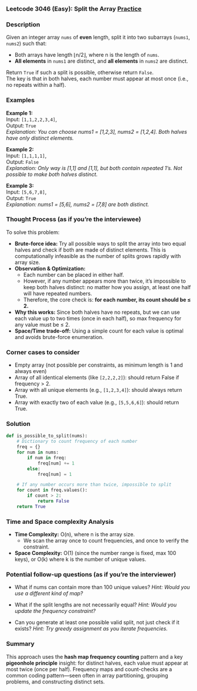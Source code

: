 ### Leetcode 3046 (Easy): Split the Array [Practice](https://leetcode.com/problems/split-the-array)

### Description  
Given an integer array `nums` of **even** length, split it into two subarrays (`nums1`, `nums2`) such that:
- Both arrays have length ⌊n/2⌋, where n is the length of `nums`.
- **All elements** in `nums1` are distinct, and **all elements** in `nums2` are distinct.
  
Return `True` if such a split is possible, otherwise return `False`.  
The key is that in both halves, each number must appear at most once (i.e., no repeats within a half).

### Examples  

**Example 1:**  
Input: `[1,1,2,2,3,4]`,  
Output: `True`  
*Explanation: You can choose nums1 = [1,2,3], nums2 = [1,2,4]. Both halves have only distinct elements.*

**Example 2:**  
Input: `[1,1,1,1]`,  
Output: `False`  
*Explanation: Only way is [1,1] and [1,1], but both contain repeated 1’s. Not possible to make both halves distinct.*

**Example 3:**  
Input: `[5,6,7,8]`,  
Output: `True`  
*Explanation: nums1 = [5,6], nums2 = [7,8] are both distinct.*

### Thought Process (as if you’re the interviewee)  
To solve this problem:

- **Brute-force idea:** Try all possible ways to split the array into two equal halves and check if both are made of distinct elements. This is computationally infeasible as the number of splits grows rapidly with array size.
- **Observation & Optimization:** 
    - Each number can be placed in either half.
    - However, if any number appears more than twice, it’s impossible to keep both halves distinct: no matter how you assign, at least one half will have repeated numbers.
    - Therefore, the core check is: **for each number, its count should be ≤ 2.**
- **Why this works:** Since both halves have no repeats, but we can use each value up to two times (once in each half), so max frequency for any value must be ≤ 2.
- **Space/Time trade-off:** Using a simple count for each value is optimal and avoids brute-force enumeration.

### Corner cases to consider  
- Empty array (not possible per constraints, as minimum length is 1 and always even)
- Array of all identical elements (like `[2,2,2,2]`): should return False if frequency > 2.
- Array with all unique elements (e.g., `[1,2,3,4]`): should always return True.
- Array with exactly two of each value (e.g., `[5,5,6,6]`): should return True.

### Solution

```python
def is_possible_to_split(nums):
    # Dictionary to count frequency of each number
    freq = {}
    for num in nums:
        if num in freq:
            freq[num] += 1
        else:
            freq[num] = 1

    # If any number occurs more than twice, impossible to split
    for count in freq.values():
        if count > 2:
            return False
    return True
```

### Time and Space complexity Analysis  

- **Time Complexity:** O(n), where n is the array size.
    - We scan the array once to count frequencies, and once to verify the constraint.
- **Space Complexity:** O(1) (since the number range is fixed, max 100 keys), or O(k) where k is the number of unique values.

### Potential follow-up questions (as if you’re the interviewer)  

- What if nums can contain more than 100 unique values?
  *Hint: Would you use a different kind of map?*

- What if the split lengths are not necessarily equal?
  *Hint: Would you update the frequency constraint?*

- Can you generate at least one possible valid split, not just check if it exists?
  *Hint: Try greedy assignment as you iterate frequencies.*

### Summary
This approach uses the **hash map frequency counting** pattern and a key **pigeonhole principle** insight: for distinct halves, each value must appear at most twice (once per half). Frequency maps and count-checks are a common coding pattern—seen often in array partitioning, grouping problems, and constructing distinct sets.